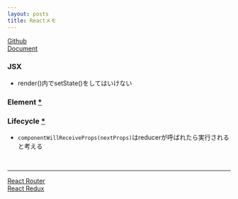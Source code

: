 ```yaml
---
layout: posts
title: Reactメモ
---
```

[Github](https://github.com/facebook/react)  
[Document](https://facebook.github.io/react/docs/hello-world.html)  

### JSX

* render()内でsetState()をしてはいけない

### Element [\*](https://facebook.github.io/react/docs/dom-elements.html)

### Lifecycle [\*](https://facebook.github.io/react/docs/react-component.html#the-component-lifecycle)

* `componentWillReceiveProps(nextProps)`はreducerが呼ばれたら実行されると考える

<br/>
<hr/>

[React Router](/2017/04/29/react-router.html)  
[React Redux](/2017/04/29/react-redux.html)  
